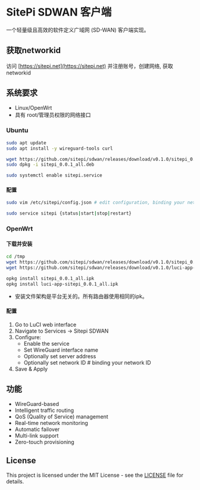 # SitePi SDWAN 客户端

一个轻量级且高效的软件定义广域网 (SD-WAN) 客户端实现。

## 获取networkid
访问 [https://sitepi.net](https://sitepi.net) 并注册账号，创建网络, 获取networkid

## 系统要求

- Linux/OpenWrt
- 具有 root/管理员权限的网络接口

### Ubuntu
```bash
sudo apt update
sudo apt install -y wireguard-tools curl

wget https://github.com/sitepi/sdwan/releases/download/v0.1.0/sitepi_0.0.1_all.deb
sudo dpkg -i sitepi_0.0.1_all.deb

sudo systemctl enable sitepi.service
```

#### 配置
```bash
sudo vim /etc/sitepi/config.json # edit configuration, binding your network ID

sudo service sitepi {status|start|stop|restart}
```

### OpenWrt
#### 下载并安装
```bash
cd /tmp
wget https://github.com/sitepi/sdwan/releases/download/v0.1.0/sitepi_0.0.1_all.ipk
wget https://github.com/sitepi/sdwan/releases/download/v0.1.0/luci-app-sitepi_0.0.1_all.ipk

opkg install sitepi_0.0.1_all.ipk
opkg install luci-app-sitepi_0.0.1_all.ipk
```

- 安装文件架构是平台无关的。所有路由器使用相同的ipk。

#### 配置
   1. Go to LuCI web interface
   2. Navigate to Services -> Sitepi SDWAN
   3. Configure:
      - Enable the service
      - Set WireGuard interface name
      - Optionally set server address
      - Optionally set network ID      # binding your network ID
   4. Save & Apply

## 功能

- WireGuard-based
- Intelligent traffic routing
- QoS (Quality of Service) management
- Real-time network monitoring
- Automatic failover
- Multi-link support
- Zero-touch provisioning

## License

This project is licensed under the MIT License - see the [LICENSE](LICENSE) file for details.
